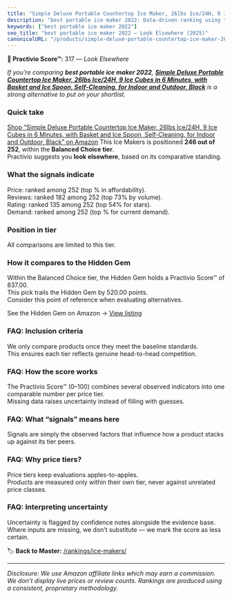 ```yaml
---
title: "Simple Deluxe Portable Countertop Ice Maker, 26lbs Ice/24H, 9 Ice Cubes in 6 Minutes, with Basket and Ice Spoon, Self-Cleaning, for Indoor and Outdoor, Black"
description: "best portable ice maker 2022: Data-driven ranking using the Practivio Score™. Positioned by quality, value, demand, findability, momentum."
keywords: ["best portable ice maker 2022"]
seo_title: "best portable ice maker 2022 — Look Elsewhere (2025)"
canonicalURL: "/products/simple-deluxe-portable-countertop-ice-maker-26lbs-ice24h-9-ice-cubes-in-6-minutes-with-basket-and-ice-spoon-self-cleaning-for-indoor-and-outdoor-black-B0D7ZG65QK/"
---
```


**🚫 Practivio Score™:** 317 — _Look Elsewhere_


*If you're comparing **best portable ice maker 2022**, **[Simple Deluxe Portable Countertop Ice Maker, 26lbs Ice/24H, 9 Ice Cubes in 6 Minutes, with Basket and Ice Spoon, Self-Cleaning, for Indoor and Outdoor, Black](https://www.amazon.com/dp/B0D7ZG65QK?tag=practivio-20)** is a strong alternative to put on your shortlist.*
### Quick take
[Shop “Simple Deluxe Portable Countertop Ice Maker, 26lbs Ice/24H, 9 Ice Cubes in 6 Minutes, with Basket and Ice Spoon, Self-Cleaning, for Indoor and Outdoor, Black” on Amazon](https://www.amazon.com/dp/B0D7ZG65QK?tag=practivio-20)
This Ice Makers is positioned **246 out of 252**, within the **Balanced Choice tier**.  
Practivio suggests you **look elsewhere**, based on its comparative standing.

### What the signals indicate
Price: ranked  among 252 (top % in affordability).  
Reviews: ranked 182 among 252 (top 73% by volume).  
Rating: ranked 135 among 252 (top 54% for stars).  
Demand: ranked  among 252 (top % for current demand).

### Position in tier
All comparisons are limited to this tier.

### How it compares to the Hidden Gem
Within the Balanced Choice tier, the Hidden Gem holds a Practivio Score™ of 837.00.  
This pick trails the Hidden Gem by 520.00 points.  
Consider this point of reference when evaluating alternatives.  

See the Hidden Gem on Amazon → [View listing](https://www.amazon.com/dp/B0C32SGKMJ?tag=practivio-20)

### FAQ: Inclusion criteria
We only compare products once they meet the baseline standards.  
This ensures each tier reflects genuine head-to-head competition.

### FAQ: How the score works
The Practivio Score™ (0–100) combines several observed indicators into one comparable number per price tier.  
Missing data raises uncertainty instead of filling with guesses.

### FAQ: What “signals” means here
Signals are simply the observed factors that influence how a product stacks up against its tier peers.

### FAQ: Why price tiers?
Price tiers keep evaluations apples-to-apples.  
Products are measured only within their own tier, never against unrelated price classes.

### FAQ: Interpreting uncertainty
Uncertainty is flagged by confidence notes alongside the evidence base.  
Where inputs are missing, we don’t substitute — we mark the score as less certain.


🏷️ **Back to Master:** [/rankings/ice-makers/](/rankings/ice-makers/)

---
_Disclosure: We use Amazon affiliate links which may earn a commission. We don’t display live prices or review counts. Rankings are produced using a consistent, proprietary methodology._
